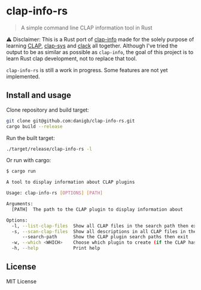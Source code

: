 # clap-info-rs

> A simple command line CLAP information tool in Rust

⚠️ Disclaimer: This is a Rust port of [clap-info](https://github.com/free-audio/clap-info/) made for the solely purpose of learning [CLAP](https://github.com/free-audio/clap), [clap-sys](https://github.com/micahrj/clap-sys) and [clack](https://github.com/prokopyl/clack) all together. Although I've tried the output to be as similar as possible as `clap-info`, the goal of this project is to learn Rust clap development, not to replace that tool.

`clap-info-rs` is still a work in progress. Some features are not yet implemented.

## Install and usage

Clone repository and build target:

```bash
git clone git@github.com:danigb/clap-info-rs.git
cargo build --release
```

Run the built target:

```bash
./target/release/clap-info-rs -l
```

Or run with cargo:

```bash
$ cargo run

A tool to display information about CLAP plugins

Usage: clap-info-rs [OPTIONS] [PATH]

Arguments:
  [PATH]  The path to the CLAP plugin to display information about

Options:
  -l, --list-clap-files  Show all CLAP files in the search path then exit
  -s, --scan-clap-files  Show all descriptions in all CLAP files in the search path, then exit
      --search-path      Show the CLAP plugin search paths then exit
  -w, --which <WHICH>    Choose which plugin to create (if the CLAP has more than one).
  -h, --help             Print help
```

## License

MIT License

